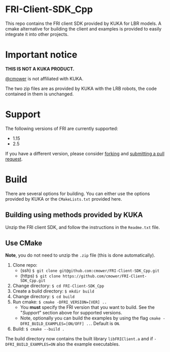 # FRI-Client-SDK_Cpp

This repo contains the FRI client SDK provided by KUKA for LBR models.
A cmake alternative for building the client and examples is provided to easily integrate it into other projects.

# Important notice

**THIS IS NOT A KUKA PRODUCT.**

[@cmower](https://github.com/cmower) is not affiliated with KUKA.

The two zip files are as provided by KUKA with the LRB robots, the code contained in them is unchanged.

# Support

The following versions of FRI are currently supported:
* 1.15
* 2.5

If you have a different version, please consider [forking](https://github.com/cmower/FRI-Client-SDK_Cpp/fork) and [submitting a pull request](https://github.com/cmower/FRI-Client-SDK_Cpp/pulls).

# Build

There are several options for building.
You can either use the options provided by KUKA or the `CMakeLists.txt` provided here.

## Building using methods provided by KUKA

Unzip the FRI client SDK, and follow the instructions in the `Readme.txt` file.

## Use CMake

**Note**, you do not need to unzip the `.zip` file (this is done automatically).

1. Clone repo:
   - (ssh) `$ git clone git@github.com:cmower/FRI-Client-SDK_Cpp.git`
   - (https) `$ git clone https://github.com/cmower/FRI-Client-SDK_Cpp.git`
2. Change directory: `$ cd FRI-Client-SDK_Cpp`
3. Create a build directory: `$ mkdir build`
4. Change directory: `$ cd build`
5. Run cmake: `$ cmake -DFRI_VERSION=[VER] ..`
   - You **must** specify the FRI version that you want to build. See the "*Support*" section above for supported versions.
   - Note, optionally you can build the examples by using the flag `cmake -DFRI_BUILD_EXAMPLES=[ON/OFF] ..`. Default is `ON`.
6. Build: `$ cmake --build .`

The build directory now contains the built library `libFRIClient.a` and if `-DFRI_BUILD_EXAMPLES=ON` also the example executables.
